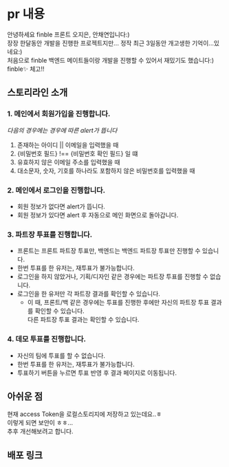 # pr 내용

안녕하세요 finble 프론트 오지은, 안채연입니다:) <br/>
장장 한달동안 개발을 진행한 프로젝트지만... 정작 최근 3일동안 개고생한 기억이...있네요:) <br/>
처음으로 finble 백엔드 메이트들이랑 개발을 진행할 수 있어서 재밌기도 했습니다:) <br/>
finble✨ 체고!! <br/>

## 스토리라인 소개
### 1. 메인에서 회원가입을 진행합니다.
  *다음의 경우에는 경우에 따른 alert가 뜹니다*
  1. 존재하는 아이디 || 이메일을 입력했을 때
  2. {비밀번호 필드} !== {비밀번호 확인 필드} 일 떄
  3. 유효하지 않은 이메일 주소를 입력했을 때
  4. 대소문자, 숫자, 기호를 하나라도 포함하지 않은 비밀번호를 입력했을 때
  
### 2. 메인에서 로그인을 진행합니다.
- 회원 정보가 없다면 alert가 뜹니다.
- 회원 정보가 있다면 alert 후 자동으로 메인 화면으로 돌아갑니다.

### 3. 파트장 투표를 진행합니다.
- 프론트는 프론트 파트장 투표만, 백엔드는 백엔드 파트장 투표만 진행할 수 있습니다.
- 한번 투표를 한 유저는, 재투표가 불가능합니다.
- 로그인을 하지 않았거나, 기획/디자인 같은 경우에는 파트장 투표를 진행할 수 없습니다.
- 로그인을 한 유저만 각 파트장 결과를 확인할 수 있습니다.
  - 이 때, 프론트/백 같은 경우에는 투표를 진행한 후에만 자신의 파트장 투표 결과를 확인할 수 있습니다. <br/>
    다른 파트장 투표 결과는 확인할 수 있습니다.
    
### 4. 데모 투표를 진행합니다.
- 자신의 팀에 투표를 할 수 없습니다.
- 한번 투표를 한 유저는, 재투표가 불가능합니다.
- 투표하기 버튼을 누르면 투표 반영 후 결과 페이지로 이동됩니다.

## 아쉬운 점
현재 access Token을 로컬스토리지에 저장하고 있는데요..ㅎ <br/>
이렇게 되면 보안이 ㅎㅎ... <br/>
추후 개선해보려고 합니다. <br/>

## 배포 링크

